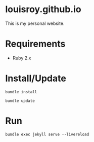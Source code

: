 # louisroy.github.io

This is my personal website.

# Requirements

- Ruby 2.x

# Install/Update

```bundle install```

```bundle update```

# Run

```bundle exec jekyll serve --livereload```